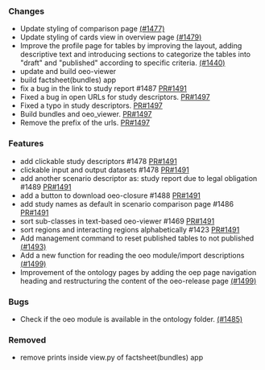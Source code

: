 ### Changes

- Update styling of comparison page [(#1477)](https://github.com/OpenEnergyPlatform/oeplatform/pull/1477)
- Update styling of cards view in overview page [(#1479)](https://github.com/OpenEnergyPlatform/oeplatform/pull/1479)
- Improve the profile page for tables by improving the layout, adding descriptive text and introducing sections to categorize the tables into "draft" and "published" according to specific criteria. [(#1440)](https://github.com/OpenEnergyPlatform/oeplatform/pull/1440)
- update and build oeo-viewer
- build factsheet(bundles) app
- fix a bug in the link to study report #1487 [PR#1491](https://github.com/OpenEnergyPlatform/oeplatform/pull/1491)
- Fixed a bug in open URLs for study descriptors. [PR#1497](https://github.com/OpenEnergyPlatform/oeplatform/pull/1497)
- Fixed a typo in study descriptors. [PR#1497](https://github.com/OpenEnergyPlatform/oeplatform/pull/1497)
- Build bundles and oeo_viewer.  [PR#1497](https://github.com/OpenEnergyPlatform/oeplatform/pull/1497)
- Remove the prefix of the urls.  [PR#1497](https://github.com/OpenEnergyPlatform/oeplatform/pull/1497)


### Features

- add clickable study descriptors #1478 [PR#1491](https://github.com/OpenEnergyPlatform/oeplatform/pull/1491)
- clickable input and output datasets #1478 [PR#1491](https://github.com/OpenEnergyPlatform/oeplatform/pull/1491)
- add another scenario descriptor as: study report due to legal obligation #1489 [PR#1491](https://github.com/OpenEnergyPlatform/oeplatform/pull/1491)
- add a button to download oeo-closure #1488 [PR#1491](https://github.com/OpenEnergyPlatform/oeplatform/pull/1491)
- add study names as default in scenario comparison page #1486 [PR#1491](https://github.com/OpenEnergyPlatform/oeplatform/pull/1491)
- sort sub-classes in text-based oeo-viewer #1469 [PR#1491](https://github.com/OpenEnergyPlatform/oeplatform/pull/1491)
- sort regions and interacting regions alphabetically #1423 [PR#1491](https://github.com/OpenEnergyPlatform/oeplatform/pull/1491)
- Add management command to reset published tables to not published [(#1493)](https://github.com/OpenEnergyPlatform/oeplatform/pull/1493)
- Add a new function for reading the oeo module/import descriptions [(#1499)](https://github.com/OpenEnergyPlatform/oeplatform/pull/1499)
- Improvement of the ontology pages by adding the oep page navigation heading and restructuring the content of the oeo-release page [(#1499)](https://github.com/OpenEnergyPlatform/oeplatform/pull/1499)


### Bugs

- Check if the oeo module is available in the ontology folder. [(#1485)](https://github.com/OpenEnergyPlatform/oeplatform/pull/1495)

### Removed

- remove prints inside view.py of factsheet(bundles) app

